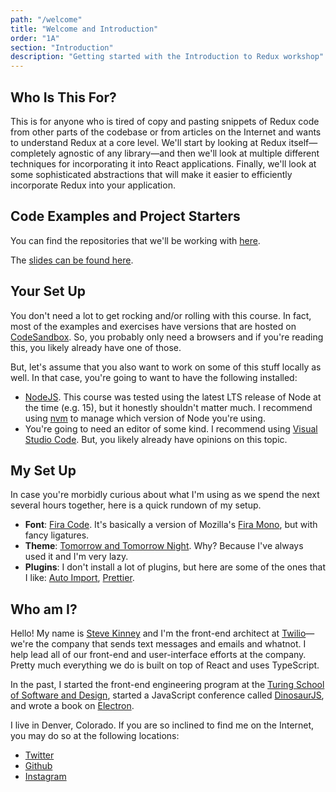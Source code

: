```yaml
---
path: "/welcome"
title: "Welcome and Introduction"
order: "1A"
section: "Introduction"
description: "Getting started with the Introduction to Redux workshop"
---
```


## Who Is This For?

This is for anyone who is tired of copy and pasting snippets of Redux code from other parts of the codebase or from articles on the Internet and wants to understand Redux at a core level. We'll start by looking at Redux itself—completely agnostic of any library—and then we'll look at multiple different techniques for incorporating it into React applications. Finally, we'll look at some sophisticated abstractions that will make it easier to efficiently incorporate Redux into your application.

## Code Examples and Project Starters

You can find the repositories that we'll be working with [here](/repositories).

The [slides can be found here](https://speakerdeck.com/stevekinney/redux-workshop-2021-05-05).

## Your Set Up

You don't need a lot to get rocking and/or rolling with this course. In fact, most of the examples and exercises have versions that are hosted on [CodeSandbox][]. So, you probably only need a browsers and if you're reading this, you likely already have one of those.

[codesandbox]: https://codesandbox.io

But, let's assume that you also want to work on some of this stuff locally as well. In that case, you're going to want to have the following installed:

- [NodeJS][]. This course was tested using the latest LTS release of Node at the time (e.g. 15), but it honestly shouldn't matter much. I recommend using [nvm][] to manage which version of Node you're using.
- You're going to need an editor of some kind. I recommend using [Visual Studio Code][vscode]. But, you likely already have opinions on this topic.

## My Set Up

In case you're morbidly curious about what I'm using as we spend the next several hours together, here is a quick rundown of my setup.

- **Font**: [Fira Code][firacode]. It's basically a version of Mozilla's [Fira Mono][firamono], but with fancy ligatures.
- **Theme**: [Tomorrow and Tomorrow Night][tomorrow]. Why? Because I've always used it and I'm very lazy.
- **Plugins**: I don't install a lot of plugins, but here are some of the ones that I like: [Auto Import](https://marketplace.visualstudio.com/items?itemName=steoates.autoimport), [Prettier](https://marketplace.visualstudio.com/items?itemName=esbenp.prettier-vscode).

[nodejs]: https://nodejs.org
[nvm]: https://github.com/nvm-sh/nvm
[vscode]: https://code.visualstudio.com/
[firacode]: https://github.com/tonsky/FiraCode
[firamono]: https://fonts.google.com/specimen/Fira+Mono
[tomorrow]: https://marketplace.visualstudio.com/items?itemName=ms-vscode.Theme-TomorrowKit

## Who am I?

Hello! My name is [Steve Kinney][steve] and I'm the front-end architect at [Twilio][twilio]—we're the company that sends text messages and emails and whatnot. I help lead all of our front-end and user-interface efforts at the company. Pretty much everything we do is built on top of React and uses TypeScript.

In the past, I started the front-end engineering program at the [Turing School of Software and Design][turing], started a JavaScript conference called [DinosaurJS][dino], and wrote a book on [Electron][electron].

I live in Denver, Colorado. If you are so inclined to find me on the Internet, you may do so at the following locations:

- [Twitter](https://twitter.com/stevekinney)
- [Github](https://github.com/stevekinney)
- [Instagram](https://instagram.com/stevekinney)

[steve]: https://stevekinney.net
[twilio]: https://twilio.com
[electron]: https://bit.ly/electronjs
[turing]: https://turing.io
[dino]: https://dinosaurjs.org
